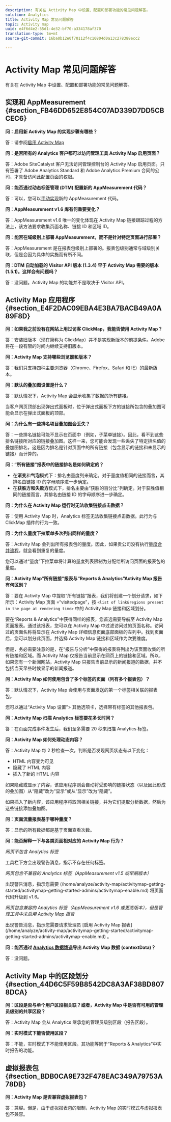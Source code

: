 ```yaml
---
description: 有关在 Activity Map 中设置、配置和部署功能的常见问题解答。
solution: Analytics
title: Activity Map 常见问题解答
topic: Activity map
uuid: e4f6d4e2-55d1-4e32-bf70-a334178af370
translation-type: tm+mt
source-git-commit: 16ba0b12e0f70112f4c10804d0a13c278388ecc2

---
```



# Activity Map 常见问题解答

有关在 Activity Map 中设置、配置和部署功能的常见问题解答。

## 实现和 AppMeasurement {#section_FB46DD652E854C07AD339D7DD5CBCEC6}

**问：启用新 Activity Map 的实现步骤有哪些？**

答：请参阅[启用 Activity Map](/help/analyze/activity-map/activitymap-getting-started/activitymap-getting-started-admins/activitymap-enable.md)

**问：是否所有的 Analytics 客户都可以访问管理工具 Activity Map 启用页面？**

答：Adobe SiteCatalyst 客户无法访问管理控制台的 Activity Map 启用页面。只有签署了 Adobe Analytics Standard 和 Adobe Analytics Premium 合同的公司，才具备访问此配置页面的权限。

**问：能否通过动态标签管理 (DTM) 配置新的 AppMeasurement 代码？**

答：可以，您可以[手动实现](https://marketing.adobe.com/resources/help/en_US/dtm/analytics_dtm.html)新的 AppMeasurement 代码。

**问：AppMeasurement v1.6 库有何重要变化？**

答：AppMeasurement v1.6 唯一的变化体现在 Activity Map 链接跟踪过程的方法上，该方法要求收集页面名称、链接 ID 和区域 ID。

**问：能否在域级别上部署 AppMeasurement，而不是针对特定页面进行部署？**

答：AppMeasurement 是在报表包级别上部署的。报表包级别通常与域级别关联，但是会因为具体的实施而有所不同。

**问：DTM 自动加载的 Visitor API 版本 (1.3.4) 早于 Activity Map 需要的版本 (1.5.1)。这样会有问题吗？**

答：没问题。Activity Map 的功能并不是取决于 Visitor API。

## Activity Map 应用程序 {#section_E4F2DAC09EBA4E3BA7BACB49A0A89F8D}

**问：如果我之前没有在网站上用过访客 ClickMap，我能否使用 Activity Map？**

答：安装旧版本（现在简称为 ClickMap）并不是实现新版本的前提条件。Adobe 将在一段有限的时间内继续支持旧版本。

**问：Activity Map 支持哪些浏览器和版本？**

答：我们只支持四种主要浏览器（Chrome、Firefox、Safari 和 IE）的最新版本。

**问：默认的叠加图设置是什么？**

答：默认情况下，Activity Map 会显示收集了数据的所有链接。

当客户网页顶部出现弹出式面板时，位于弹出式面板下方的链接所包含的叠加图可能会显示在弹出式面板的顶部。

**问：为什么有一些排名项目叠加图会丢失？**

答：一些排名链接可能不显示在页面中（例如，子菜单链接）。因此，看不到这些排名链接所对应的链接叠加图。这样一来，您可能会发现一些丢失了特定排名值的叠加图排名，这是因为排名是针对页面中的所有链接（包含显示的链接和未显示的链接）而计算的。

**问：“所有链接”报表中的链接排名是如何确定的？**

* 在&#x200B;**渐变**&#x200B;和&#x200B;**气泡**&#x200B;模式下：排名由量度列来确定。对于量度值相同的链接而言，其排名由链接 ID 的字母顺序进一步确定。
* 在&#x200B;**获胜方和失败方**&#x200B;模式下，排名主要由“获胜的百分比”列确定。对于获胜值相同的链接而言，其排名由链接 ID 的字母顺序进一步确定。

**问：为什么在 Activity Map 运行时无法收集链接点击数据？**

答：使用 Activity Map 时，Analytics 标签无法收集链接点击数据。此行为与 ClickMap 插件的行为一致。

**问：为什么量度下拉菜单多次列出同样的量度？**

答：Activity Map 会列出所有报表包的量度。因此，如果贵公司没有执行[量度合并流程](https://marketing.adobe.com/resources/help/en_US/analytics/calcmetrics/cm_transition.html)，就会看到重复的量度。

您可以通过“量度”下拉菜单将计算的量度列表限制为分配给所访问页面的报表包的量度。

**问：Activity Map“所有链接”报表与“Reports &amp; Analytics”Activity Map 报告有何区别？**

答：要在 Activity Map 中提取“所有链接”报表，我们将创建一个划分请求，如下所示：Activity Map 页面 =“visitedpage”，按 `<list of link&regions present in the page at rendering time>` 中的 Activity Map 链接和区域划分。

要在“Reports &amp; Analytics”中获得同样的报表，您首选需要导航至 Activity Map 页面报表。通过该报表，您可以在 Activity Map 中过滤访问过的页面名称。访问过的页面名称将显示在 Activity Map 详细信息页面底部面板的左列中。找到页面后，您可以划分此页面，并选择 Activity Map 链接和区域作为次要维度。

但是，务必需要注意的是，在“报告与分析”中获得的报表将列出为该页面收集的所有链接和区域。而 Activity Map 仅报告当前显示在网页上的链接和区域。所以，如果您有一个新闻网站，Activity Map 只报告当前显示的新闻报道的数据，并不包括当天早些时候显示的新闻报道。

**问：Activity Map 如何使用包含了多个标签的页面（列有多个报表包）？**

答：默认情况下，Activity Map 会使用与页面发送的第一个标签相关联的报表包。

您可以通过“Activity Map 设置”&gt; 其他选项卡，选择带有标签的其他报表包。

**问：Activity Map 扫描 Analytics 标签要花多长时间？**

答：在页面完成事件发生后，我们至多需要 20 秒来扫描 Analytics 标签。

**问：Activity Map 如何处理动态内容？**

答：Activity Map 每 2 秒检查一次，判断是否发现网页状态有以下变化：

* HTML 内容变为可见
* 隐藏了 HTML 内容
* 插入了新的 HTML 内容

如果隐藏或显示了内容，该应用程序则会自动将受影响的链接状态（以及因此形成的叠加图）从“隐藏”改为“显示”或从“显示”改为“隐藏”。

如果插入了新内容，该应用程序将取回相关链接，并为它们提取分析数据，然后为这些链接添加叠加图。

**问：页面流量报表基于哪种量度？**

答：显示的所有数据都是基于页面查看次数。

**问：能否解释一下与各类页面相对应的 Activity Map 行为？**

*网页不包含 Analytics 标签*

工具栏下方会出现警告消息，指示不存在任何标签。

*网页包含不兼容的 Analytics 标签（AppMeasurement v1.5 或早期版本）*

出现警告消息，指示您需要 (/home/analyze/activity-map/activitymap-getting-started/activitymap-getting-started-admins/activitymap-enable.md) 将页面代码升级到 v1.6。

*网页包含兼容的 Analytics 标签（AppMeasurement v1.6 或更高版本），但是管理工具中未启用 Activity Map 报告*

出现警告消息，指示您需要请求管理员 \[启用 Activity Map 报表\](/home/analyze/activity-map/activitymap-getting-started/activitymap-getting-started-admins/activitymap-enable.md) 。

**问：能否通过 [Analytics 数据馈送](https://marketing.adobe.com/resources/help/en_US/reference/analytics-data-feed.html)导出 Activity Map 数据 (contextData)？**

答：没问题。

## Activity Map 中的区段划分 {#section_44D6C5F59B8542DC8A3AF38BD8078DCA}

**问：区段是否与单个用户区段相关联？或者，Activity Map 中是否有可用的管理员级别的共享区段？**

答：Activity Map 会从 Analytics 继承您的管理员级别区段（报告区段）。

**问：实时模式下能否使用区段？**

答：不能，实时模式下不能使用区段。其功能等同于“Reports &amp; Analytics”中实时报告的功能。

## 虚拟报表包 {#section_BDB0CA9E732F478EAC349A79753A78DB}

**问：Activity Map 是否兼容虚拟报表包？**

答：兼容。但是，由于虚拟报表包的限制，Activity Map 的实时模式与虚拟报表包不兼容。
